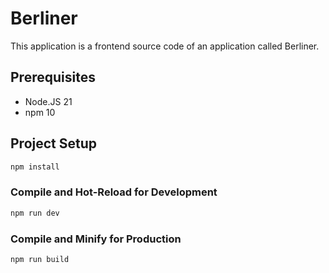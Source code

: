 # Berliner

This application is a frontend source code of an application called Berliner.

## Prerequisites
- Node.JS 21
- npm 10

## Project Setup

```sh
npm install
```

### Compile and Hot-Reload for Development

```sh
npm run dev
```

### Compile and Minify for Production

```sh
npm run build
```
